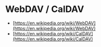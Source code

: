 # WebDAV / CalDAV

* [https://en.wikipedia.org/wiki/WebDAV](https://en.wikipedia.org/wiki/WebDAV)
* [https://en.wikipedia.org/wiki/CalDAV](https://en.wikipedia.org/wiki/CalDAV)

